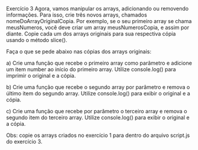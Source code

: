 Exercício 3
Agora, vamos manipular os arrays, adicionando ou removendo informações. Para isso, crie três novos arrays, chamados nomeDoArrayOriginalCopia. Por exemplo, se o seu primeiro array se chama meusNumeros, você deve criar um array meusNumerosCopia, e assim por diante. Copie cada um dos arrays originais para sua respectiva cópia usando o método slice().

Faça o que se pede abaixo nas cópias dos arrays originais:

a) Crie uma função que recebe o primeiro array como parâmetro e adicione um item number ao início do primeiro array. Utilize console.log() para imprimir o original e a cópia.

b) Crie uma função que recebe o segundo array por parâmetro e remova o último item do segundo array. Utilize console.log() para exibir o original e a cópia.

c) Crie uma função que recebe por parâmetro o terceiro array e remova o segundo item do terceiro array. Utilize console.log() para exibir o original e a cópia.

Obs: copie os arrays criados no exercício 1 para dentro do arquivo script.js do exercício 3.